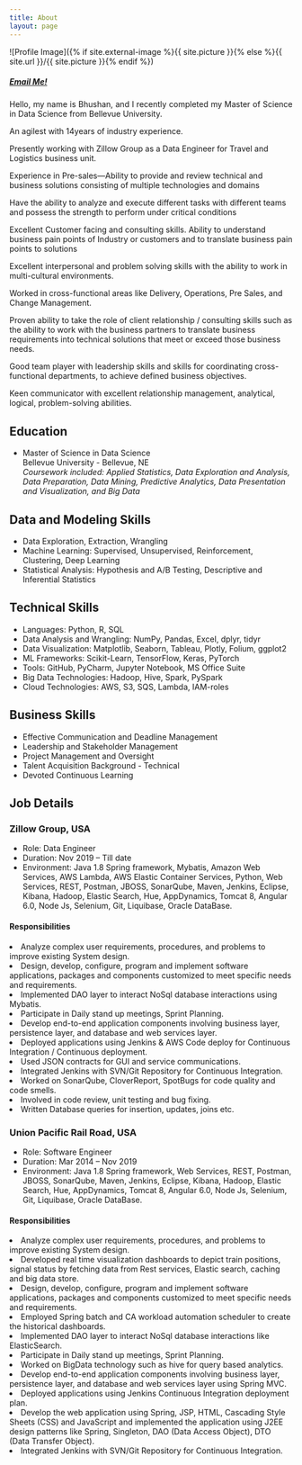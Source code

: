 ```yaml
---
title: About
layout: page
---
```

![Profile Image]({% if site.external-image %}{{ site.picture }}{% else %}{{ site.url }}/{{ site.picture }}{% endif %})

<h5><a href="mailto:bhushanfordatascience@gmail.com">Email Me!</a></h5>


<p align="justify">Hello, my name is Bhushan, and I recently completed my Master of Science in Data Science from Bellevue University.

An agilest with 14years of industry experience.

Presently working with Zillow Group as a Data Engineer for Travel and Logistics business unit.

Experience in Pre-sales—Ability to provide and review technical and business solutions consisting of multiple technologies and domains

Have the ability to analyze and execute different tasks with different teams and possess the strength to perform under critical conditions

Excellent Customer facing and consulting skills. Ability to understand business pain points of Industry or customers and to translate business pain points to solutions

Excellent interpersonal and problem solving skills with the ability to work in multi-cultural environments.

Worked in cross-functional areas like Delivery, Operations, Pre Sales, and Change Management.

Proven ability to take the role of client relationship / consulting skills such as the ability to work with the business partners to translate business requirements into technical solutions that meet or exceed those business needs.

Good team player with leadership skills and skills for coordinating cross-functional departments, to achieve defined business objectives.

Keen communicator with excellent relationship management, analytical, logical, problem-solving abilities. 

</p>

<style>
dd { 
  display: block;
  margin-left: 0px;
}
</style>

<h2>Education</h2>

<ul>
	<li>Master of Science in Data Science
	<dd>Bellevue University - Bellevue, NE</dd>
	<dd><i>Coursework included: Applied Statistics, Data Exploration and Analysis, Data Preparation, Data Mining, Predictive Analytics, Data Presentation and Visualization, and Big Data</i></dd></li>
</ul>

<ul>
	
</ul>

<h2>Data and Modeling Skills</h2>

<ul>
	<li>Data Exploration, Extraction, Wrangling</li>
	<li>Machine Learning: Supervised, Unsupervised, Reinforcement, Clustering, Deep Learning</li>
	<li>Statistical Analysis: Hypothesis and A/B Testing, Descriptive and Inferential Statistics</li>
</ul>

<h2>Technical Skills</h2>

<ul>
	<li>Languages: Python, R, SQL</li>
	<li>Data Analysis and Wrangling: NumPy, Pandas, Excel, dplyr, tidyr</li>
	<li>Data Visualization: Matplotlib, Seaborn, Tableau, Plotly, Folium, ggplot2</li>
	<li>ML Frameworks: Scikit-Learn, TensorFlow, Keras, PyTorch</li>
	<li>Tools: GitHub, PyCharm, Jupyter Notebook, MS Office Suite</li>
	<li>Big Data Technologies: Hadoop, Hive, Spark, PySpark</li>
	<li>Cloud Technologies: AWS, S3, SQS, Lambda, IAM-roles</li>
</ul>

<h2>Business Skills</h2>

<ul>
	<li>Effective Communication and Deadline Management</li>
	<li>Leadership and Stakeholder Management</li>
	<li>Project Management and Oversight</li>
	<li>Talent Acquisition Background - Technical</li>
	<li>Devoted Continuous Learning</li>
</ul>

<h2>Job Details</h2>

<h3>Zillow Group, USA</h3>

<ul>
	<li>Role: Data Engineer</li>
	<li>Duration:  Nov 2019 – Till date</li>
	<li>Environment: Java 1.8 Spring framework, Mybatis, Amazon Web Services, AWS Lambda, AWS Elastic Container Services, Python, Web Services, REST, Postman, JBOSS, SonarQube, Maven, Jenkins, Eclipse, Kibana, Hadoop, Elastic Search, Hue,  AppDynamics, Tomcat 8, Angular 6.0, Node Js, Selenium, Git, Liquibase, Oracle DataBase.</li>
</ul>

<h4>Responsibilities</h4>

<u1>
    <li>Analyze complex user requirements, procedures, and problems to improve existing System design.</li>
    <li>Design, develop, configure, program and implement software applications, packages and components customized to meet specific needs and requirements.</li>
    <li>Implemented DAO layer to interact NoSql database interactions using Mybatis.</li>
    <li>Participate in Daily stand up meetings, Sprint Planning.</li>
    <li>Develop end-to-end application components involving business layer, persistence layer, and database and web services layer.</li>
    <li>Deployed applications using Jenkins & AWS Code deploy for Continuous Integration / Continuous deployment.</li>
    <li>Used  JSON  contracts for  GUI and service communications.</li>
    <li>Integrated Jenkins with SVN/Git Repository for Continuous Integration.</li>
    <li>Worked on SonarQube, CloverReport, SpotBugs for code quality and code smells.</li> 
    <li>Involved in code review, unit testing and bug fixing.</li>
    <li>Written Database queries for insertion, updates, joins etc.</li> 
</u1>


<h3>Union Pacific Rail Road, USA</h3>

<ul>
	<li>Role: Software Engineer</li>
	<li>Duration:  Mar 2014 – Nov 2019</li>
	<li>Environment: Java 1.8 Spring framework, Web Services, REST, Postman, JBOSS, SonarQube, Maven, Jenkins, Eclipse, Kibana, Hadoop, Elastic Search, Hue,  AppDynamics, Tomcat 8, Angular 6.0, Node Js, Selenium, Git, Liquibase, Oracle DataBase.</li>
</ul>

<h4>Responsibilities</h4>

<u1>
    <li>Analyze complex user requirements, procedures, and problems to improve existing System design.</li>
    <li>Developed real time visualization dashboards to depict train positions, signal status by fetching data from Rest services, Elastic search, caching and big data store.</li>
    <li>Design, develop, configure, program and implement software applications, packages and components customized to meet specific needs and requirements.</li>
    <li>Employed Spring batch and CA workload automation scheduler to create the historical dashboards. </li>
    <li>Implemented DAO layer to interact NoSql database interactions like ElasticSearch.</li>
    <li>Participate in Daily stand up meetings, Sprint Planning.</li>
    <li>Worked on BigData technology such as hive for query based analytics. </li>
    <li>Develop end-to-end application components involving business layer, persistence layer, and database and web services layer using Spring MVC.</li>
    <li>Deployed applications using Jenkins Continuous Integration deployment plan.</li> 
    <li>Develop the web application using Spring, JSP, HTML, Cascading Style Sheets (CSS) and JavaScript and implemented the application using J2EE design patterns like Spring, Singleton, DAO (Data Access Object), DTO (Data Transfer Object).</li>
    <li>Integrated Jenkins with SVN/Git Repository for Continuous Integration.</li>
</u1>

